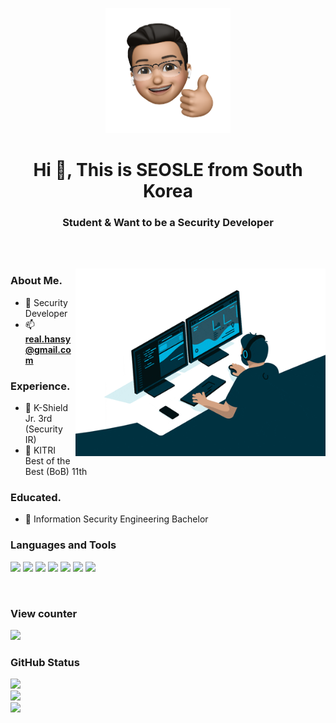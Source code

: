 <p align="center">
	<img src="face.png" height="200"/>
</p>

<h1 align="center">Hi 👋, This is SEOSLE from South Korea</h1>
<h3 align="center">Student & Want to be a Security Developer</h3>

<br>
<br>

<p>
	<img align="right" src="/codding.gif" height="300"/>
</p>

<h3 align="left">About Me.</h3>

- :punch: Security Developer
- 📫 **real.hansy@gmail.com**

<h3 align="left">Experience.</h3>

- :school: K-Shield Jr. 3rd (Security IR)
- :school: KITRI Best of the Best (BoB) 11th

<h3 align="left">Educated.</h3>

- :school: Information Security Engineering Bachelor

<h3 align="left">Languages and Tools</h3>
<p align="left">
	<img src="https://img.shields.io/badge/C-A8B9CC?style=for-the-badge&logo=c&logoColor=white">
	<img src="https://img.shields.io/badge/C++-00599C?style=for-the-badge&logo=cplusplus&logoColor=white">
	<img src="https://img.shields.io/badge/python-3776AB?style=for-the-badge&logo=python&logoColor=white">
	<img src="https://img.shields.io/badge/mysql-4479A1?style=for-the-badge&logo=mysql&logoColor=white">
	<img src="https://img.shields.io/badge/linux-FCC624?style=for-the-badge&logo=linux&logoColor=black">
	<img src="https://img.shields.io/badge/git-F05032?style=for-the-badge&logo=git&logoColor=white">
	<img src="https://img.shields.io/badge/github-181717?style=for-the-badge&logo=github&logoColor=white">  
</p><br>

<h3 align="left">View counter</h3>
<p align="left">
	<img src="https://komarev.com/ghpvc/?username=real2u2l8&label=Profile%20views&color=0e75b6&style=flat-sqaure"/> 
</p>

<h3>GitHub Status</h3>
<p align="left">
	<img src="https://github-readme-stats.vercel.app/api/top-langs?username=real2u2l8&hide=css,makefile,cmake&show_icons=true&locale=en&bg_color=0d1117&text_color=ffffff"bg_color=#808080/><br>
	<img src="https://github-readme-stats.vercel.app/api?username=real2u2l8&show_icons=true&hide=contribs,prs&locale=en&bg_color=0d1117&text_color=ffffff&repo=convoychat"/><br>
	<img src="https://github-readme-streak-stats.herokuapp.com/?user=real2u2l8&theme=dark&background=0d1117&date_format=M%20j%5B%2C%20Y%5D"/><br>
</p>



